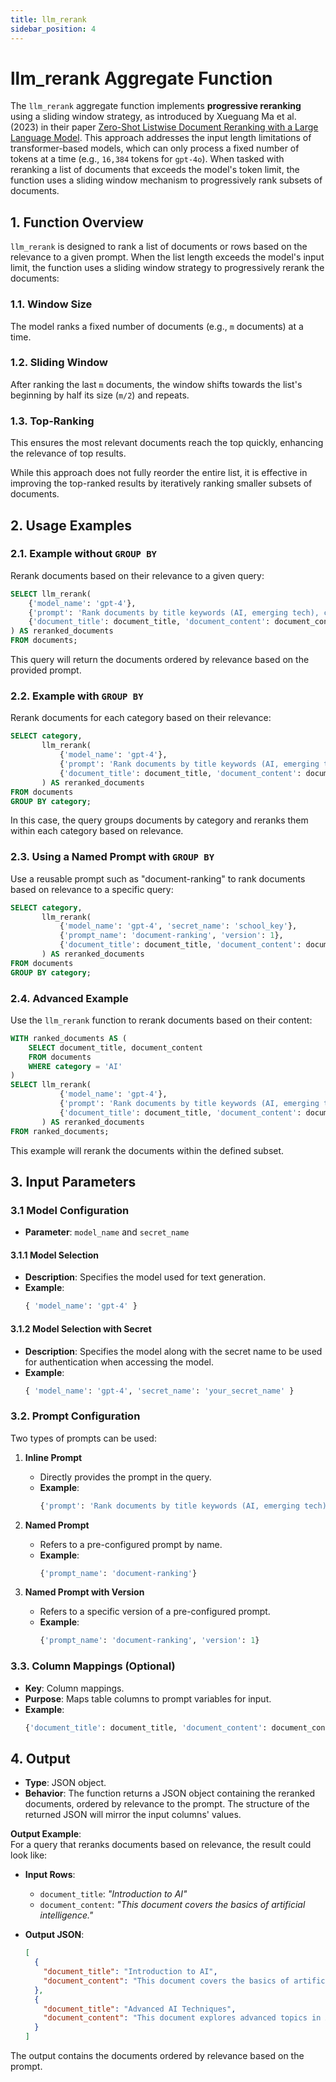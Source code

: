 ```yaml
---
title: llm_rerank
sidebar_position: 4
---
```


# llm_rerank Aggregate Function

The `llm_rerank` aggregate function implements **progressive reranking** using a sliding window strategy, as introduced by Xueguang Ma et al. (2023) in their paper [Zero-Shot Listwise Document Reranking with a Large Language Model](https://arxiv.org/abs/2305.02156). This approach addresses the input length limitations of transformer-based models, which can only process a fixed number of tokens at a time (e.g., `16,384` tokens for `gpt-4o`). When tasked with reranking a list of documents that exceeds the model's token limit, the function uses a sliding window mechanism to progressively rank subsets of documents.

## 1. **Function Overview**

`llm_rerank` is designed to rank a list of documents or rows based on the relevance to a given prompt. When the list length exceeds the model's input limit, the function uses a sliding window strategy to progressively rerank the documents:

### 1.1. **Window Size**

The model ranks a fixed number of documents (e.g., `m` documents) at a time.

### 1.2. **Sliding Window**

After ranking the last `m` documents, the window shifts towards the list's beginning by half its size (`m/2`) and repeats.

### 1.3. **Top-Ranking**

This ensures the most relevant documents reach the top quickly, enhancing the relevance of top results.

While this approach does not fully reorder the entire list, it is effective in improving the top-ranked results by iteratively ranking smaller subsets of documents.

## 2. **Usage Examples**

### 2.1. **Example without `GROUP BY`**

Rerank documents based on their relevance to a given query:

```sql
SELECT llm_rerank(
    {'model_name': 'gpt-4'},
    {'prompt': 'Rank documents by title keywords (AI, emerging tech), content relevance (innovative approaches), recency, and credibility.'},
    {'document_title': document_title, 'document_content': document_content}
) AS reranked_documents
FROM documents;
```

This query will return the documents ordered by relevance based on the provided prompt.

### 2.2. **Example with `GROUP BY`**

Rerank documents for each category based on their relevance:

```sql
SELECT category,
       llm_rerank(
           {'model_name': 'gpt-4'},
           {'prompt': 'Rank documents by title keywords (AI, emerging tech), content relevance (innovative approaches), recency, and credibility.'},
           {'document_title': document_title, 'document_content': document_content}
       ) AS reranked_documents
FROM documents
GROUP BY category;
```

In this case, the query groups documents by category and reranks them within each category based on relevance.

### 2.3. **Using a Named Prompt with `GROUP BY`**

Use a reusable prompt such as "document-ranking" to rank documents based on relevance to a specific query:

```sql
SELECT category,
       llm_rerank(
           {'model_name': 'gpt-4', 'secret_name': 'school_key'},
           {'prompt_name': 'document-ranking', 'version': 1},
           {'document_title': document_title, 'document_content': document_content}
       ) AS reranked_documents
FROM documents
GROUP BY category;
```

### 2.4. **Advanced Example**

Use the `llm_rerank` function to rerank documents based on their content:

```sql
WITH ranked_documents AS (
    SELECT document_title, document_content
    FROM documents
    WHERE category = 'AI'
)
SELECT llm_rerank(
           {'model_name': 'gpt-4'},
           {'prompt': 'Rank documents by title keywords (AI, emerging tech), content relevance (innovative approaches), recency, and credibility.'},
           {'document_title': document_title, 'document_content': document_content}
       ) AS reranked_documents
FROM ranked_documents;
```

This example will rerank the documents within the defined subset.

## 3. **Input Parameters**

### 3.1 **Model Configuration**

- **Parameter**: `model_name` and `secret_name`

#### 3.1.1 Model Selection

- **Description**: Specifies the model used for text generation.
- **Example**:
  ```sql
  { 'model_name': 'gpt-4' }
  ```

#### 3.1.2 Model Selection with Secret

- **Description**: Specifies the model along with the secret name to be used for authentication when accessing the model.
- **Example**:
  ```sql
  { 'model_name': 'gpt-4', 'secret_name': 'your_secret_name' }
  ```

### 3.2. **Prompt Configuration**

Two types of prompts can be used:

1. **Inline Prompt**

   - Directly provides the prompt in the query.
   - **Example**:
     ```sql
     {'prompt': 'Rank documents by title keywords (AI, emerging tech), content relevance (innovative approaches), recency, and credibility.'}
     ```

2. **Named Prompt**

   - Refers to a pre-configured prompt by name.
   - **Example**:
     ```sql
     {'prompt_name': 'document-ranking'}
     ```

3. **Named Prompt with Version**
   - Refers to a specific version of a pre-configured prompt.
   - **Example**:
     ```sql
     {'prompt_name': 'document-ranking', 'version': 1}
     ```

### 3.3. **Column Mappings (Optional)**

- **Key**: Column mappings.
- **Purpose**: Maps table columns to prompt variables for input.
- **Example**:
  ```sql
  {'document_title': document_title, 'document_content': document_content}
  ```

## 4. **Output**

- **Type**: JSON object.
- **Behavior**: The function returns a JSON object containing the reranked documents, ordered by relevance to the prompt. The structure of the returned JSON will mirror the input columns' values.

**Output Example**:  
For a query that reranks documents based on relevance, the result could look like:

- **Input Rows**:

  - `document_title`: _"Introduction to AI"_
  - `document_content`: _"This document covers the basics of artificial intelligence."_

- **Output JSON**:
  ```json
  [
    {
      "document_title": "Introduction to AI",
      "document_content": "This document covers the basics of artificial intelligence."
    },
    {
      "document_title": "Advanced AI Techniques",
      "document_content": "This document explores advanced topics in AI."
    }
  ]
  ```

The output contains the documents ordered by relevance based on the prompt.
